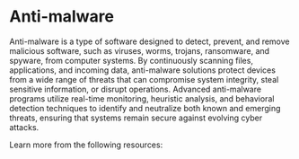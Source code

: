 # Anti-malware

Anti-malware is a type of software designed to detect, prevent, and remove malicious software, such as viruses, worms, trojans, ransomware, and spyware, from computer systems. By continuously scanning files, applications, and incoming data, anti-malware solutions protect devices from a wide range of threats that can compromise system integrity, steal sensitive information, or disrupt operations. Advanced anti-malware programs utilize real-time monitoring, heuristic analysis, and behavioral detection techniques to identify and neutralize both known and emerging threats, ensuring that systems remain secure against evolving cyber attacks.

Learn more from the following resources:

